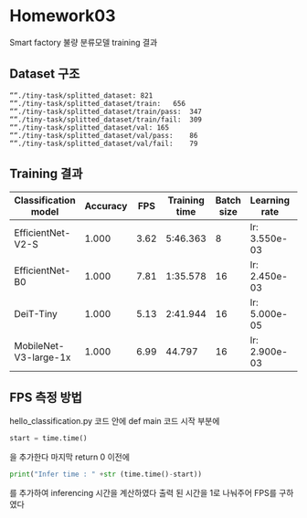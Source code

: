 # Homework03
Smart factory 불량 분류모델 training 결과

## Dataset 구조
```
““./tiny-task/splitted_dataset:	821
““./tiny-task/splitted_dataset/train:	656
““./tiny-task/splitted_dataset/train/pass:	347
““./tiny-task/splitted_dataset/train/fail:	309
““./tiny-task/splitted_dataset/val:	165
““./tiny-task/splitted_dataset/val/pass:	86
““./tiny-task/splitted_dataset/val/fail:	79
```

## Training 결과
|Classification model|Accuracy|FPS|Training time|Batch size|Learning rate|Other prams|
|----|----|----|----|----|----|----|
|EfficientNet-V2-S| 1.000|3.62|5:46.363|8|lr: 3.550e-03|
|EfficientNet-B0| 1.000| 7.81| 1:35.578|16|lr: 2.450e-03|
|DeiT-Tiny| 1.000|5.13|2:41.944|16| lr: 5.000e-05|
|MobileNet-V3-large-1x| 1.000|6.99|44.797|16|lr: 2.900e-03|


## FPS 측정 방법
hello_classification.py 코드 안에
def main 코드 시작 부분에  
```python
start = time.time()
```
을 추가한다
마지막 return 0 이전에
```python
print("Infer time : " +str (time.time()-start))
```
를 추가하여 inferencing 시간을 계산하였다
출력 된 시간을 1로 나눠주어 FPS를 구하였다